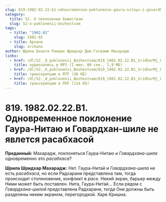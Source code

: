 ```yaml
---
slug: 819-1982-02-22-b1-odnovremennoe-poklonenie-gaura-nitayu-i-govardhan-shile-ne-yavletsya-rasabhasoj
category:
  title: 52. О поклонении Божествам
  slug: 52-o-poklonenii-bozhestvam
tags:
  - title: "1982.02"
    slug: 1982-02
  - title: Арчана
    slug: archana
author: Шрила Бхакти Ракшак Шридхар Дев-Госвами Махарадж
links:
  - href: /dl/52._O_poklonenii_Bozhestvam/819_1982.02.22.B1_SridharMj_Odnovremennoe_poklonenie_Gaura-Nitaju_i_Govardhan-shile_ne_javletsja_rasabhasoj.mp3
    title: аудиозапись в MP3 (1 мин. 00 сек., 1,9 МБ)
  - href: /dl/52._O_poklonenii_Bozhestvam/819_1982.02.22.B1_SridharMj_Odnovremennoe_poklonenie_Gaura-Nitaju_i_Govardhan-shile_ne_javletsja_rasabhasoj.rtf
    title: транскрипцию в RTF (38 КБ)
  - href: /dl/52._O_poklonenii_Bozhestvam/819_1982.02.22.B1_SridharMj_Odnovremennoe_poklonenie_Gaura-Nitaju_i_Govardhan-shile_ne_javletsja_rasabhasoj.pdf
    title: транскрипцию в PDF (114 КБ)
---
```


# 819. 1982.02.22.B1. Одновременное поклонение Гаура-Нитаю и Говардхан-шиле не явлется расабхасой

**Преданный:** Махарадж, поклоняться Гаура-Нитаю и *Говардхана-шиле* одновременно это *расабхаса*?

**Шрила Шридхар Махарадж:** Нет. Гаура-Нитай и *Говардхана-шила* не есть *расабхаса*, но если Радхарани представлена там, тогда происходит столкновение, конфликт в *расе*. Некий экран, барьер между Ними может быть поставлен. Нита, Гаура-Нитай… Если рядом с *Говардхана-шилой* представлена Радхарани, тогда Они должны быть разделены неким экраном, перегородкой. Харе Кришна.

